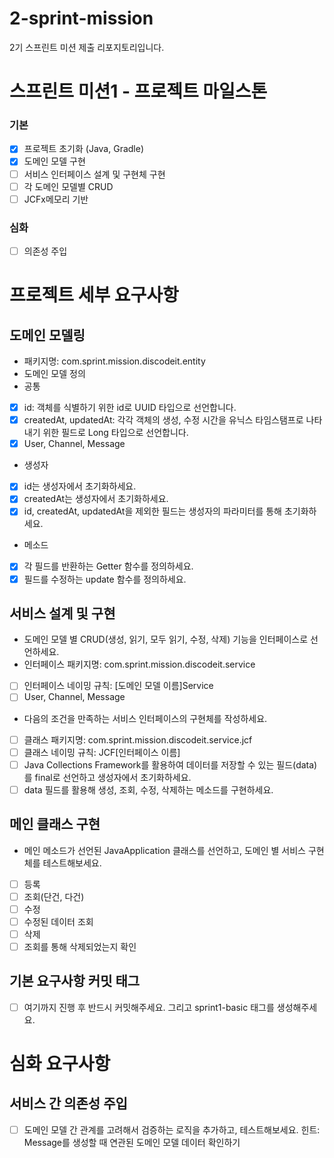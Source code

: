 # 2-sprint-mission
2기 스프린트 미션 제출 리포지토리입니다.

# 스프린트 미션1 - 프로젝트 마일스톤
### 기본
- [x] 프로젝트 초기화 (Java, Gradle)
- [x] 도메인 모델 구현
- [ ] 서비스 인터페이스 설계 및 구현체 구현
- [ ] 각 도메인 모델별 CRUD
- [ ] JCFx메모리 기반

### 심화
- [ ] 의존성 주입

# 프로젝트 세부 요구사항
## 도메인 모델링
- 패키지명: com.sprint.mission.discodeit.entity
- 도메인 모델 정의
- 공통
- [x] id: 객체를 식별하기 위한 id로 UUID 타입으로 선언합니다.
- [x] createdAt, updatedAt: 각각 객체의 생성, 수정 시간을 유닉스 타임스탬프로 나타내기 위한 필드로 Long 타입으로 선언합니다.
- [x] User, Channel, Message

- 생성자
- [x] id는 생성자에서 초기화하세요.
- [x] createdAt는 생성자에서 초기화하세요.
- [x] id, createdAt, updatedAt을 제외한 필드는 생성자의 파라미터를 통해 초기화하세요.

- 메소드
- [x] 각 필드를 반환하는 Getter 함수를 정의하세요.
- [x] 필드를 수정하는 update 함수를 정의하세요.

## 서비스 설계 및 구현
-  도메인 모델 별 CRUD(생성, 읽기, 모두 읽기, 수정, 삭제) 기능을 인터페이스로 선언하세요.
  - 인터페이스 패키지명: com.sprint.mission.discodeit.service
  - [ ] 인터페이스 네이밍 규칙: [도메인 모델 이름]Service
  - [ ] User, Channel, Message

-  다음의 조건을 만족하는 서비스 인터페이스의 구현체를 작성하세요.
  - [ ] 클래스 패키지명: com.sprint.mission.discodeit.service.jcf
  - [ ] 클래스 네이밍 규칙: JCF[인터페이스 이름]
  - [ ] Java Collections Framework를 활용하여 데이터를 저장할 수 있는 필드(data)를 final로 선언하고 생성자에서 초기화하세요.
  - [ ] data 필드를 활용해 생성, 조회, 수정, 삭제하는 메소드를 구현하세요. 

## 메인 클래스 구현
- 메인 메소드가 선언된 JavaApplication 클래스를 선언하고, 도메인 별 서비스 구현체를 테스트해보세요.
- [ ] 등록
- [ ] 조회(단건, 다건)
- [ ] 수정
- [ ] 수정된 데이터 조회
- [ ] 삭제
- [ ] 조회를 통해 삭제되었는지 확인

## 기본 요구사항 커밋 태그
- [ ] 여기까지 진행 후 반드시 커밋해주세요. 그리고 sprint1-basic 태그를 생성해주세요.
  
# 심화 요구사항
## 서비스 간 의존성 주입
- [ ] 도메인 모델 간 관계를 고려해서 검증하는 로직을 추가하고, 테스트해보세요.
  힌트: Message를 생성할 때 연관된 도메인 모델 데이터 확인하기
